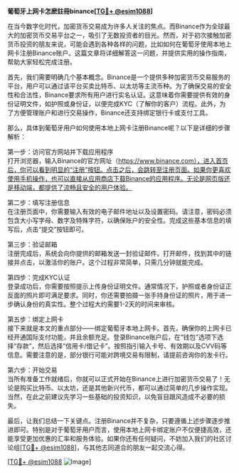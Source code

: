 **葡萄牙上网卡怎麽註冊binance[[TG💪+ @esim1088](https://t.me/s/esim1088)]**

在当今数字化时代，加密货币交易成为许多人关注的焦点。而Binance作为全球最大的加密货币交易平台之一，吸引了无数投资者的目光。然而，对于初次接触加密货币投资的朋友来说，可能会遇到各种各样的问题，比如如何在葡萄牙使用本地上网卡注册Binance账户。这篇文章将详细解答这一问题，并提供实用的操作指南，帮助大家轻松完成注册。

首先，我们需要明确几个基本概念。Binance是一个提供多种加密货币交易服务的平台，用户可以通过该平台买卖比特币、以太坊等主流币种。为了确保交易的安全性和合法性，Binance要求所有用户进行实名认证。这意味着你需要提供有效的身份证明文件，如护照或身份证，以便完成KYC（了解你的客户）流程。此外，为了方便管理账户和进行交易操作，Binance还支持绑定银行卡或支付工具。

那么，具体到葡萄牙用户如何使用本地上网卡注册Binance呢？以下是详细的步骤解析：

第一步：访问官方网站并下载应用程序  
打开浏览器，输入Binance的官方网址（https://www.binance.com），进入首页后，你可以看到明显的“注册”按钮。点击之后，会跳转至注册页面。如果你更喜欢使用手机操作，也可以直接从应用商店下载Binance的应用程序。无论是网页版还是移动端，都提供了流畅且安全的用户体验。

第二步：填写注册信息  
在注册页面中，你需要输入有效的电子邮件地址以及设置密码。请注意，密码必须包含大小写字母、数字及特殊字符，以确保账户的安全性。完成这些基本信息的填写后，点击“提交”按钮即可。

第三步：验证邮箱  
注册完成后，系统会向你提供的邮箱发送一封验证邮件。打开邮件，找到其中的链接并点击，以激活你的账户。这个过程非常简单，只需几分钟就能完成。

第四步：完成KYC认证  
登录成功后，你需要按照提示上传身份证明文件。通常情况下，护照或者身份证正反面的照片即可满足要求。同时，你还需要拍摄一张手持身份证的照片，用于进一步确认身份的真实性。整个过程大约需要1-2天的时间来审核。

第五步：绑定上网卡  
接下来就是本文的重点部分——绑定葡萄牙本地上网卡。首先，确保你的上网卡已经开通国际支付功能，并且余额充足。登录Binance账户后，在“钱包”选项下选择“存款”，然后选择“信用卡/借记卡”。按照指引输入卡号、有效期以及CVV码等信息。需要注意的是，部分银行可能对跨境交易有限制，请提前咨询你的发卡行。

第六步：开始交易  
当所有准备工作就绪后，你就可以正式开始在Binance上进行加密货币交易了！无论是购买比特币、以太坊，还是其他新兴代币，都可以通过简单的几步操作实现。当然，在此之前建议先学习一些基础的投资知识，以免盲目跟风造成不必要的损失。

最后，让我们总结一下关键点。注册Binance并不复杂，只要遵循上述步骤逐步推进即可。特别是对于葡萄牙用户而言，使用本地上网卡绑定账户不仅便捷高效，还能享受更加优惠的汇率和服务体验。如果你还有任何疑问，不妨加入我们的社区讨论组[[TG💪+ @esim1088](https://t.me/s/esim1088)]，与其他志同道合的朋友一起交流心得。

[[TG💪+ @esim1088](https://t.me/s/esim1088) ![Image](https://i.postimg.cc/4NQfJmqS/Snipaste-2025-05-13-00-14-12.png)]